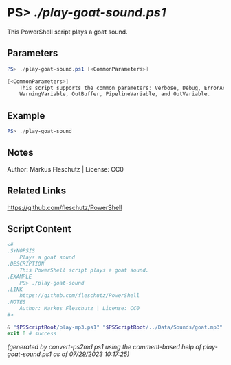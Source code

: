 PS> *./play-goat-sound.ps1*
====================

This PowerShell script plays a goat sound.

Parameters
----------
```powershell
PS> ./play-goat-sound.ps1 [<CommonParameters>]

[<CommonParameters>]
    This script supports the common parameters: Verbose, Debug, ErrorAction, ErrorVariable, WarningAction, 
    WarningVariable, OutBuffer, PipelineVariable, and OutVariable.
```

Example
-------
```powershell
PS> ./play-goat-sound

```

Notes
-----
Author: Markus Fleschutz | License: CC0

Related Links
-------------
https://github.com/fleschutz/PowerShell

Script Content
--------------
```powershell
<#
.SYNOPSIS
	Plays a goat sound
.DESCRIPTION
	This PowerShell script plays a goat sound.
.EXAMPLE
	PS> ./play-goat-sound
.LINK
	https://github.com/fleschutz/PowerShell
.NOTES
	Author: Markus Fleschutz | License: CC0
#>

& "$PSScriptRoot/play-mp3.ps1" "$PSScriptRoot/../Data/Sounds/goat.mp3"
exit 0 # success
```

*(generated by convert-ps2md.ps1 using the comment-based help of play-goat-sound.ps1 as of 07/29/2023 10:17:25)*
